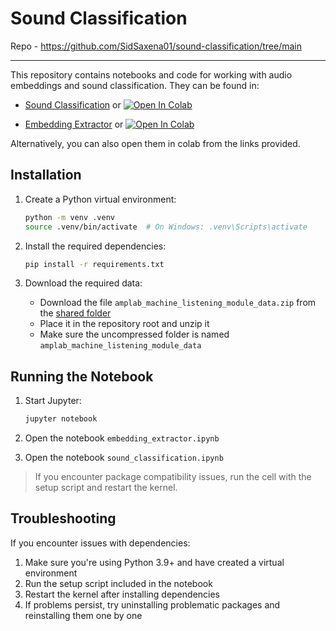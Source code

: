 # Sound Classification

Repo - https://github.com/SidSaxena01/sound-classification/tree/main

---
This repository contains notebooks and code for working with audio embeddings and sound classification.
They can be found in:
- [Sound Classification](./sound_classification.ipynb) or <a target="_blank" href="https://colab.research.google.com/github/SidSaxena01/sound-classification/blob/main/AMPLAB%20Module%204%20-%20Sound%20classification.ipynb">
  <img src="https://colab.research.google.com/assets/colab-badge.svg" alt="Open In Colab"/>
</a>

- [Embedding Extractor](./embedding_extractor.ipynb) or <a target="_blank" href="https://colab.research.google.com/github/SidSaxena01/sound-classification/blob/main/AMPLAB%20Module%204%20-%20Embedding%20extractor.ipynb">
  <img src="https://colab.research.google.com/assets/colab-badge.svg" alt="Open In Colab"/>
</a>

Alternatively, you can also open them in colab from the links provided.

## Installation

1. Create a Python virtual environment:
   ```bash
   python -m venv .venv
   source .venv/bin/activate  # On Windows: .venv\Scripts\activate
   ```

2. Install the required dependencies:
   ```bash
   pip install -r requirements.txt
   ```

3. Download the required data:
   - Download the file `amplab_machine_listening_module_data.zip` from the [shared folder](https://drive.google.com/drive/folders/1FHEmzEXgBV1CCAWo_F3KDpw9QM5ecuZf?usp=sharing)
   - Place it in the repository root and unzip it
   - Make sure the uncompressed folder is named `amplab_machine_listening_module_data`

## Running the Notebook

1. Start Jupyter:
   ```bash
   jupyter notebook
   ```

2. Open the notebook `embedding_extractor.ipynb`
3. Open the notebook `sound_classification.ipynb`

> If you encounter package compatibility issues, run the cell with the setup script and restart the kernel.

## Troubleshooting

If you encounter issues with dependencies:

1. Make sure you're using Python 3.9+ and have created a virtual environment
2. Run the setup script included in the notebook
3. Restart the kernel after installing dependencies
4. If problems persist, try uninstalling problematic packages and reinstalling them one by one
